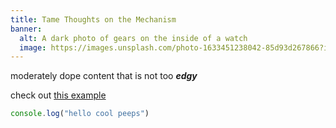 ```yaml
---
title: Tame Thoughts on the Mechanism
banner:
  alt: A dark photo of gears on the inside of a watch
  image: https://images.unsplash.com/photo-1633451238042-85d93d267866?ixlib=rb-4.0.3&ixid=MnwxMjA3fDB8MHxwaG90by1wYWdlfHx8fGVufDB8fHx8&auto=format&fit=crop&w=1752&q=80
---
```


moderately dope content that is not too _**edgy**_

check out [this example](https://kubernetes.io)

```js
console.log("hello cool peeps")
```
